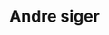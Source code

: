 ---
title: Andre siger
layout: otherssay
navigation: true
order: 3
bg: /images/backgrounds/Gulkuffert-Visit.png
size: large
whiteLogo: true
---